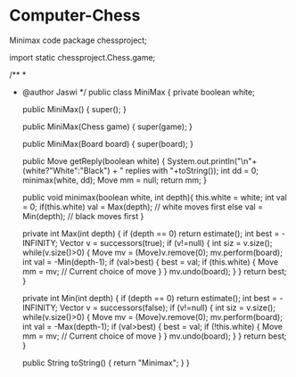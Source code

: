 # Computer-Chess
Minimax code
package chessproject;

import static chessproject.Chess.game;

/**
 *
 * @author Jaswi
 */
public class MiniMax {
    private boolean white;
    
    public MiniMax() {
        super();
    }
    
    public MiniMax(Chess game) {
        super(game);
    }
    
    public MiniMax(Board board) {
        super(board);
    }
    
    public Move getReply(boolean white) {
    System.out.println("\n"+(white?"White":"Black") + " replies with "+toString());
        int dd = 0;
    minimax(white, dd);
        Move mm = null;
    return mm;
  }
    
    public void minimax(boolean white, int depth){
    this.white = white;
  	int val = 0;
  	if(this.white)
  	  val = Max(depth); // white moves first
  	else
  	  val = Min(depth); // black moves first
  }
    
     private int Max(int depth) {
  	if (depth == 0)
  		return estimate();
  	int best = -INFINITY;
  	Vector v = successors(true);
  	if (v!=null) { 
  	  int siz = v.size();
  	  while(v.size()>0) {
  	    Move mv = (Move)v.remove(0);
  	    mv.perform(board);
  	    int val = -Min(depth-1);
  	    if (val>best) {
  	      best = val;
  	      if (this.white) {
                    Move mm = mv; // Current choice of move
  	      }
  	    }
  	    mv.undo(board);
  	  }
  	}
  	return best;
  }
     
      private int Min(int depth) {
    if (depth == 0)
      return estimate();
    int best = -INFINITY;
    Vector v = successors(false);
  	if (v!=null) { 
  	  int siz = v.size();
  	  while(v.size()>0) {
  	    Move mv = (Move)v.remove(0);
  	    mv.perform(board);
  	    int val = -Max(depth-1);
  	    if (val>best) {
  	      best = val;
  	      if (!this.white) {
                    Move mm = mv; // Current choice of move
  	      }
  	    }
  	    mv.undo(board);
  	  }
  	}
  	return best;
  }
      
    public String toString() {
    return "Minimax";
  }
}
